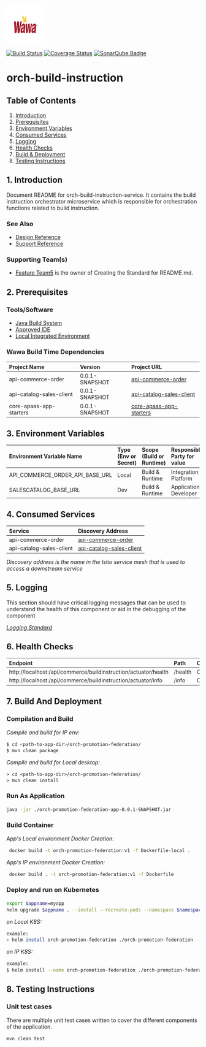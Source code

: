 <img src="docs/images/wawa.jpg" width="100" height="100"/>

[![Build Status](https://travis-ci.org/openmrs/openmrs-core.svg?branch=master)](https://google.com/) [![Coverage Status](https://coveralls.io/repos/github/openmrs/openmrs-core/badge.svg?branch=master)](https://google.com/) [![SonarQube Badge](https://api.codacy.com/project/badge/Grade/a51303ee46c34775a7c31c8d6016da6b)](https://codefresh.io/steps/)

# orch-build-instruction

## Table of Contents

1. [Introduction](#1-Introduction)
2. [Prerequisites](#2-Prerequisites)
3. [Environment Variables](#3-environment-variables)
4. [Consumed Services](#4-consumed-services)
5. [Logging](#6-logging)
6. [Health Checks](#7-health-checks)
7. [Build & Deployment](#8-build-and-deployment)
8. [Testing Instructions](#9-testing-instructions)

## 1. Introduction

Document README for orch-build-instruction-service.
It contains the build instruction orchestrator microservice which is responsible for orchestration functions related to build instruction.


### See Also
* [Design Reference](docs/DESIGN.md)
* [Support Reference](docs/SUPPORT.md)

### Supporting Team(s)
* <ins>Feature Team5</ins> is the owner of Creating the Standard for README.md.

## 2. Prerequisites
### Tools/Software

* [Java Build System](https://wawaappdev.atlassian.net/wiki/spaces/KM/pages/328830959/Java)
* [Approved IDE](https://wawaappdev.atlassian.net/wiki/spaces/KM/pages/329352164/IDE)
* [Local Integrated Environment](https://wawaappdev.atlassian.net/wiki/spaces/KM/pages/447155015/Local+Docker+Desktop+Kubernetes+Istio+Kafka+Mongo+Development)
    
### Wawa Build Time Dependencies

| Project Name         | Version       |  Project URL  |   
|:---------------------|:--------------|:--------------------------------------------------------|      
| api-commerce-order          |  0.0.1-SNAPSHOT      | [ api-commerce-order  ](https://github.com/wawa/api-commerce-order) |
| api-catalog-sales-client       |  0.0.1-SNAPSHOT    | [api-catalog-sales-client](https://github.com/wawa/api-catalog-sales) |
| core-apaas-app-starters       |  0.0.1-SNAPSHOT     | [core-apaas-app-starters](https://github.com/wawa/core-apaas-app-starters/tree/master/starters) |



## 3. Environment Variables

|Environment Variable Name | Type (Env or Secret)  |  Scope (Build or Runtime)    | Responsible Party for value  | Purpose | Comment(s)  |   
|:-------------------------|:----------------------|:-----------------------------|:-----------------------------|:--------|:------------|      
|  API_COMMERCE_ORDER_API_BASE_URL    |    Local        |    Build & Runtime       |  Integration Platform    |           |  Scope of this variable changes at run time|
|SALESCATALOG_BASE_URL| Dev| Build & Runtime | Application Developer|   | sales catalog base url     "http://api-catalog-sales.commerce.svc.cluster.local:port/api" | 

## 4. Consumed Services
| Service             | Discovery Address       |   
|:--------------------|:------------------------|   
|  api-commerce-order           |  [api-commerce-order](https://github.com/wawa/api-commerce-order) |
|  api-catalog-sales-client       | [api-catalog-sales-client](https://github.com/wawa/api-catalog-sales) |

*Discovery address is the name in the Istio service mesh that is used to access a downstream service*


## 5. Logging

 This section should have critical logging messages that can be used to understand the health of this component or aid in the debugging of the component

*[Logging Standard](https://wawaappdev.atlassian.net/wiki/spaces/ENTERPRISE/pages/337412190/ST9.1-+Logging+Standard)*


## 6. Health Checks
| Endpoint             | Path               |   Content     |
|:--------------------|:--------------------|---------------|   
|  http://localhost:<port>/api/commerce/buildinstruction/actuator/health      |  /health         |   OK          |
|  http://localhost:<port>/api/commerce/buildinstruction/actuator/info   |  /info          |   OK          |




## 7. Build And Deployment
### Compilation and Build

*Compile and build for IP env:*
```bash
$ cd <path-to-app-dir>/orch-promotion-federation/
$ mvn clean package
```


*Compile and build for Local desktop:*
```
> cd <path-to-app-dir>/orch-promotion-federation/
> mvn clean install
```

### Run As Application
```bash
java -jar ./orch-promotion-federation-app-0.0.1-SNAPSHOT.jar
```

### Build Container

*App's Local environment Docker Creation:*

```bash
 docker build -t orch-promotion-federation:v1 -f Dockerfile-local .
```

*App's IP environment Docker Creation:*

```bash
 docker build . -t orch-promotion-federation:v1 -f Dockerfile
```

### Deploy and run on Kubernetes

```bash
export $appname=myapp
helm upgrade $appname . --install --recreate-pods --namespace $namespace --version $appversion --values $values
```

*on Local K8S:*
```bash
example:
> helm install orch-promotion-federation ./orch-promotion-federation --values ./orch-promotion-federation/values-local.yaml  --namespace commerce
```

*on IP K8S:*
```bash
example:
$ helm install --name orch-promotion-federation ./orch-promotion-federation --values ./orch-promotion-federation/values-ip-app-dev-01-us-east-1.yaml --namespace commerce
```

## 8. Testing Instructions 
### Unit test cases
There are multiple unit test cases written to cover the different components of the application.

```
mvn clean test
```


